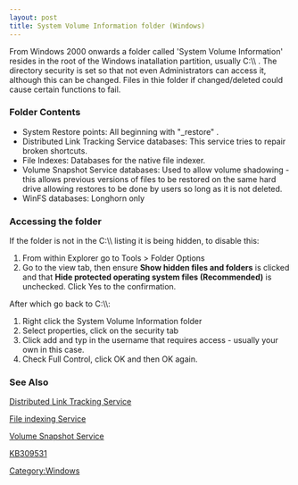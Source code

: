 ```yaml
---
layout: post 
title: System Volume Information folder (Windows)
---
```


From Windows 2000 onwards a folder called \'System Volume Information\'
resides in the root of the Windows inatallation partition, usually
C:\\\\ . The directory security is set so that not even Administrators
can access it, although this can be changed. Files in thie folder if
changed/deleted could cause certain functions to fail.

### Folder Contents

-   System Restore points: All beginning with \"\_restore\" .
-   Distributed Link Tracking Service databases: This service tries to
    repair broken shortcuts.
-   File Indexes: Databases for the native file indexer.
-   Volume Snapshot Service databases: Used to allow volume shadowing -
    this allows previous versions of files to be restored on the same
    hard drive allowing restores to be done by users so long as it is
    not deleted.
-   WinFS databases: Longhorn only

### Accessing the folder

If the folder is not in the C:\\\\ listing it is being hidden, to
disable this:

1.  From within Explorer go to Tools \> Folder Options
2.  Go to the view tab, then ensure **Show hidden files and folders** is
    clicked and that **Hide protected operating system files
    (Recommended)** is unchecked. Click Yes to the confirmation.

After which go back to C:\\\\:

1.  Right click the System Volume Information folder
2.  Select properties, click on the security tab
3.  Click add and typ in the username that requires access - usually
    your own in this case.
4.  Check Full Control, click OK and then OK again.

### See Also

[Distributed Link Tracking
Service](http://www.microsoft.com/technet/prodtechnol/winxppro/reskit/prkc_fil_ngyp.asp)

[File indexing
Service](http://msdn.microsoft.com/library/en-us/dnanchor/html/indexserv.asp)

[Volume Snapshot
Service](http://msdn.microsoft.com/msdnmag/issues/01/12/XPKernel/default.aspx)

[KB309531](http://support.microsoft.com/kb/309531)

[Category:Windows](Category:Windows "wikilink")
